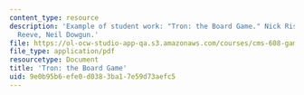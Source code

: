 ```yaml
---
content_type: resource
description: 'Example of student work: "Tron: the Board Game." Nick Ristuccia, Zack
  Reeve, Neil Dowgun.'
file: https://ol-ocw-studio-app-qa.s3.amazonaws.com/courses/cms-608-game-design-spring-2008/9e0b95b6efe0d0383ba17e59d73aefc5_rrd3.pdf
file_type: application/pdf
resourcetype: Document
title: 'Tron: the Board Game'
uid: 9e0b95b6-efe0-d038-3ba1-7e59d73aefc5
---
```

